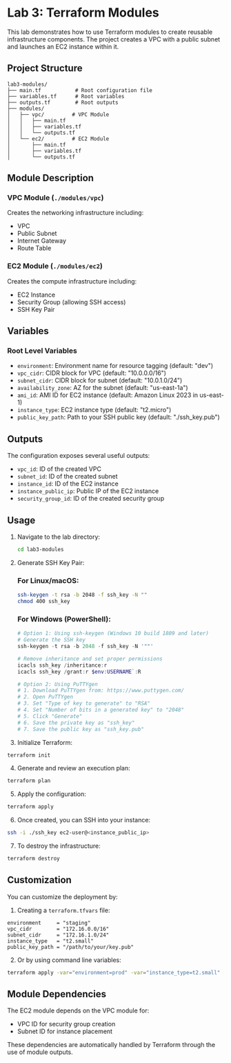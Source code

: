 # Lab 3: Terraform Modules

This lab demonstrates how to use Terraform modules to create reusable infrastructure components. The project creates a VPC with a public subnet and launches an EC2 instance within it.

## Project Structure

```
lab3-modules/
├── main.tf           # Root configuration file
├── variables.tf      # Root variables
├── outputs.tf        # Root outputs
├── modules/
│   ├── vpc/         # VPC Module
│   │   ├── main.tf
│   │   ├── variables.tf
│   │   └── outputs.tf
│   └── ec2/         # EC2 Module
│       ├── main.tf
│       ├── variables.tf
│       └── outputs.tf
```

## Module Description

### VPC Module (`./modules/vpc`)
Creates the networking infrastructure including:
- VPC
- Public Subnet
- Internet Gateway
- Route Table

### EC2 Module (`./modules/ec2`)
Creates the compute infrastructure including:
- EC2 Instance
- Security Group (allowing SSH access)
- SSH Key Pair

## Variables

### Root Level Variables
- `environment`: Environment name for resource tagging (default: "dev")
- `vpc_cidr`: CIDR block for VPC (default: "10.0.0.0/16")
- `subnet_cidr`: CIDR block for subnet (default: "10.0.1.0/24")
- `availability_zone`: AZ for the subnet (default: "us-east-1a")
- `ami_id`: AMI ID for EC2 instance (default: Amazon Linux 2023 in us-east-1)
- `instance_type`: EC2 instance type (default: "t2.micro")
- `public_key_path`: Path to your SSH public key (default: "./ssh_key.pub")

## Outputs

The configuration exposes several useful outputs:
- `vpc_id`: ID of the created VPC
- `subnet_id`: ID of the created subnet
- `instance_id`: ID of the EC2 instance
- `instance_public_ip`: Public IP of the EC2 instance
- `security_group_id`: ID of the created security group

## Usage
1. Navigate to the lab directory:
   ```bash
   cd lab3-modules
   ```

2. Generate SSH Key Pair:

   ### For Linux/macOS:
   ```bash
   ssh-keygen -t rsa -b 2048 -f ssh_key -N ""
   chmod 400 ssh_key
   ```

   ### For Windows (PowerShell):
   ```powershell
   # Option 1: Using ssh-keygen (Windows 10 build 1809 and later)
   # Generate the SSH key
   ssh-keygen -t rsa -b 2048 -f ssh_key -N '""'
   
   # Remove inheritance and set proper permissions
   icacls ssh_key /inheritance:r
   icacls ssh_key /grant:r $env:USERNAME`:R

   # Option 2: Using PuTTYgen
   # 1. Download PuTTYgen from: https://www.puttygen.com/
   # 2. Open PuTTYgen
   # 3. Set "Type of key to generate" to "RSA"
   # 4. Set "Number of bits in a generated key" to "2048"
   # 5. Click "Generate"
   # 6. Save the private key as "ssh_key"
   # 7. Save the public key as "ssh_key.pub"
   ```

3. Initialize Terraform:
```bash
terraform init
```

4. Generate and review an execution plan:
```bash
terraform plan
```

5. Apply the configuration:
```bash
terraform apply
```

6. Once created, you can SSH into your instance:
```bash
ssh -i ./ssh_key ec2-user@<instance_public_ip>
```

7. To destroy the infrastructure:
```bash
terraform destroy
```

## Customization

You can customize the deployment by:

1. Creating a `terraform.tfvars` file:
```hcl
environment     = "staging"
vpc_cidr        = "172.16.0.0/16"
subnet_cidr     = "172.16.1.0/24"
instance_type   = "t2.small"
public_key_path = "/path/to/your/key.pub"
```

2. Or by using command line variables:
```bash
terraform apply -var="environment=prod" -var="instance_type=t2.small"
```

## Module Dependencies

The EC2 module depends on the VPC module for:
- VPC ID for security group creation
- Subnet ID for instance placement

These dependencies are automatically handled by Terraform through the use of module outputs. 